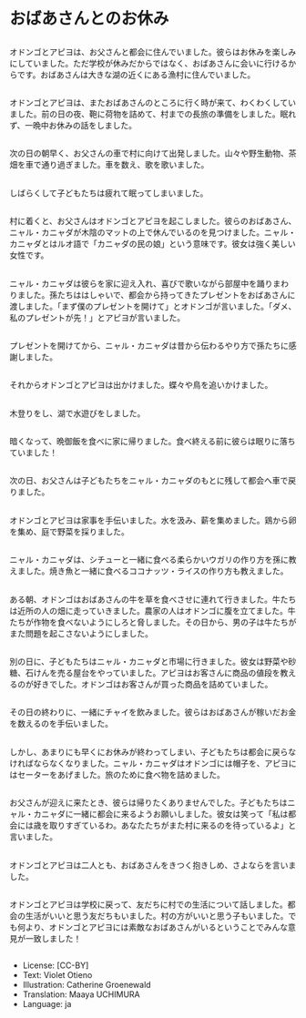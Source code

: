 # おばあさんとのお休み

##
オドンゴとアピヨは、お父さんと都会に住んでいました。彼らはお休みを楽しみにしていました。ただ学校が休みだからではなく、おばあさんに会いに行けるからです。おばあさんは大きな湖の近くにある漁村に住んでいました。

##
オドンゴとアピヨは、またおばあさんのところに行く時が来て、わくわくしていました。前の日の夜、鞄に荷物を詰めて、村までの長旅の準備をしました。眠れず、一晩中お休みの話をしました。

##
次の日の朝早く、お父さんの車で村に向けて出発しました。山々や野生動物、茶畑を車で通り過ぎました。車を数え、歌を歌いました。

##
しばらくして子どもたちは疲れて眠ってしまいました。

##
村に着くと、お父さんはオドンゴとアピヨを起こしました。彼らのおばあさん、ニャル・カニャダが木陰のマットの上で休んでいるのを見つけました。ニャル・カニャダとはルオ語で「カニャダの民の娘」という意味です。彼女は強く美しい女性です。

##
ニャル・カニャダは彼らを家に迎え入れ、喜びで歌いながら部屋中を踊りまわりました。孫たちははしゃいで、都会から持ってきたプレゼントをおばあさんに渡しました。「まず僕のプレゼントを開けて」とオドンゴが言いました。「ダメ、私のプレゼントが先！」とアピヨが言いました。

##
プレゼントを開けてから、ニャル・カニャダは昔から伝わるやり方で孫たちに感謝しました。

##
それからオドンゴとアピヨは出かけました。蝶々や鳥を追いかけました。

##
木登りをし、湖で水遊びをしました。

##
暗くなって、晩御飯を食べに家に帰りました。食べ終える前に彼らは眠りに落ちていました！

##
次の日、お父さんは子どもたちをニャル・カニャダのもとに残して都会へ車で戻りました。

##
オドンゴとアピヨは家事を手伝いました。水を汲み、薪を集めました。鶏から卵を集め、庭で野菜を採りました。

##
ニャル・カニャダは、シチューと一緒に食べる柔らかいウガリの作り方を孫に教えました。焼き魚と一緒に食べるココナッツ・ライスの作り方も教えました。

##
ある朝、オドンゴはおばあさんの牛を草を食べさせに連れて行きました。牛たちは近所の人の畑に走っていきました。農家の人はオドンゴに腹を立てました。牛たちが作物を食べないようにしろと脅しました。その日から、男の子は牛たちがまた問題を起こさないようにしました。

##
別の日に、子どもたちはニャル・カニャダと市場に行きました。彼女は野菜や砂糖、石けんを売る屋台をやっていました。アピヨはお客さんに商品の値段を教えるのが好きでした。オドンゴはお客さんが買った商品を詰めていました。

##
その日の終わりに、一緒にチャイを飲みました。彼らはおばあさんが稼いだお金を数えるのを手伝いました。

##
しかし、あまりにも早くにお休みが終わってしまい、子どもたちは都会に戻らなければならなくなりました。ニャル・カニャダはオドンゴには帽子を、アピヨにはセーターをあげました。旅のために食べ物を詰めました。

##
お父さんが迎えに来たとき、彼らは帰りたくありませんでした。子どもたちはニャル・カニャダに一緒に都会に来るようお願いしました。彼女は笑って「私は都会には歳を取りすぎているわ。あなたたちがまた村に来るのを待っているよ」と言いました。

##
オドンゴとアピヨは二人とも、おばあさんをきつく抱きしめ、さよならを言いました。

##
オドンゴとアピヨは学校に戻って、友だちに村での生活について話しました。都会の生活がいいと思う友だちもいました。村の方がいいと思う子もいました。でも何より、オドンゴとアピヨには素敵なおばあさんがいるということでみんな意見が一致しました！

##
* License: [CC-BY]
* Text: Violet Otieno
* Illustration: Catherine Groenewald
* Translation: Maaya UCHIMURA
* Language: ja
